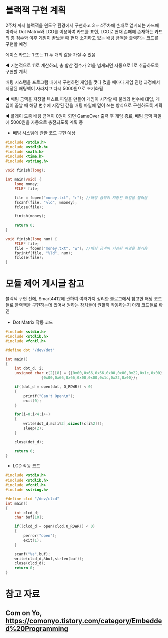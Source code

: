# 블랙잭 구현 계획

2주차 까지 블랙잭을 윈도우 환경에서 구현하고 3 ~ 4주차에 손패로 얻게되는 카드에 따라서 Dot Matrix와 LCD를 이용하여 카드를 표현, LCD로 현재 손패에 존재하는 카드의 총 점수와 이후 게임이 끝났을 때 현재 소지하고 있는 배팅 금액을 출력하는 코드를 구현할 예정

에이스 카드는 1 또는 11 두 개의 값을 가질 수 있음 

◀ 기본적으로 11로 계산하되, 총 합산 점수가 21을 넘게되면 자동으로 1로 취급하도록 구현할 계획

배팅 시스템을 프로그램 내에서 구현하면 게임을 껏다 켰을 때마다 게임 진행 과정에서 저장된 배팅액이 사라지고 다시 5000원으로 초기화됨 

◀ 배팅 금액을 저장할 텍스트 파일을 만들어 게임이 시작할 때 불러와 변수에 대입, 게임이 끝날 때 해당 변수에 저장된 값을 배팅 파일에 덮어 쓰는 방식으로 구현하도록 계획 

◀ 플레이 도중 배팅 금액이 0원이 되면 GameOver 출력 후 게임 종료, 배팅 금액 파일에 5000원을 자동으로 충전되도록 계획 중 

- 배팅 시스템에 관한 코드 구현 예상

```c
#include <stdio.h>
#include <stdlib.h>
#include <math.h>
#include <time.h>
#include <string.h>

void finish(long);

int main(void) {
    long money;
    FILE* file;

    file = fopen("money.txt", "r"); //배팅 금액이 저장된 파일을 불러옴
    fscanf(file, "%ld", &money);
    fclose(file);

    finish(money);
    
    return 0;
}

void finish(long num) {
    FILE* file;
    file = fopen("money.txt", "w"); //배팅 금액이 저장된 파일을 불러옴
    fprintf(file, "%ld", num);
    fclose(file);
}
```

# 모듈 제어 게시글 참고

블랙잭 구현 전에, Smart4412에 관하여 여러가지 정리한 블로그에서 참고한 해당 코드들로 블랙잭을 구현하는데 있어서 원하는 장치들이 원할히 작동하는지 아래 코드들로 확인

- Dot Matrix 작동 코드

```c
#include <stdio.h>
#include <stdlib.h>
#include <fcntl.h>

#define dot "/dev/dot"

int main()
{
    int dot_d, i;
    unsigned char c[2][8] = {{0x00,0x66,0x66,0x00,0x00,0x22,0x1c,0x00},
                {0x00,0x66,0x66,0x00,0x00,0x1c,0x22,0x00}};

    if((dot_d = open(dot, O_RDWR)) < 0)
    {
        printf("Can't Open\n");
        exit(0);
    }

    for(i=0;i<4;i++)
    {
        write(dot_d,&c[i%2],sizeof(c[i%2]));
        sleep(2);
    }

    close(dot_d);

    return 0;
}
```

- LCD 작동 코드

```c
#include <stdio.h>
#include <stdlib.h>
#include <fcntl.h>
#include <string.h>

#define clcd "/dev/clcd"
int main()
{
    int clcd_d;
    char buf[10];

    if((clcd_d = open(clcd,O_RDWR)) < 0)
    {
        perror("open");
        exit(1);
    }

    scanf("%s",buf);
    write(clcd_d,&buf,strlen(buf));
    close(clcd_d);
    return 0;
}
```

# 참고 자료

## Com on Yo, https://comonyo.tistory.com/category/Embedded%20Programming